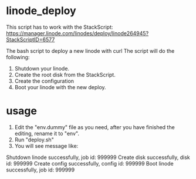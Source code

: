 linode_deploy
=============

This script has to work with the StackScript: https://manager.linode.com/linodes/deploy/linode264945?StackScriptID=6577

The bash script to deploy a new linode with curl
The script will do the following:

  1. Shutdown your linode.
  2. Create the root disk from the StackScript.
  3. Create the configuration
  4. Boot your linode with the new deploy.

usage
=============
  1. Edit the "env.dummy" file as you need, after you have finished the editing, rename it to "env".
  2. Run "deploy.sh" 
  3. You will see message like:

  Shutdown linode successfully, job id: 999999
  Create disk successfully, disk id: 999999
  Create config successfully, config id: 999999
  Boot linode successfully, job id: 999999



